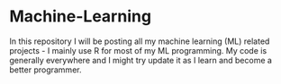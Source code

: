 # Machine-Learning
In this repository I will be posting all my machine learning (ML) related projects - I mainly use R for most of my ML programming. My code is generally everywhere and I might try update it as I learn and become a better programmer. 
